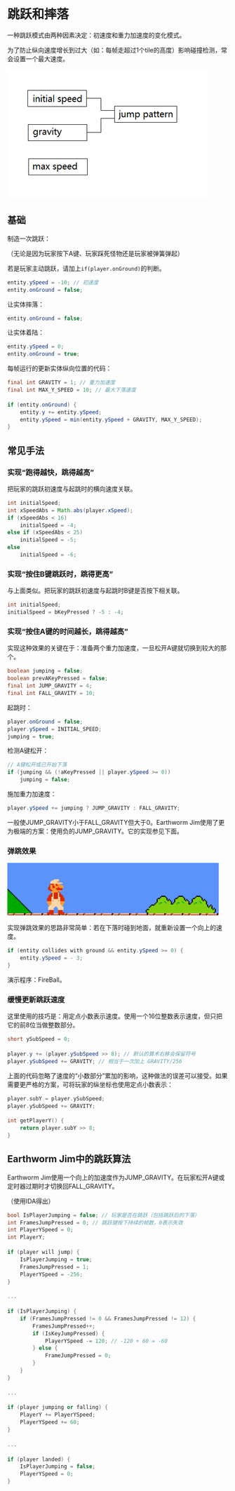 # 跳跃和摔落

一种跳跃模式由两种因素决定：初速度和重力加速度的变化模式。

为了防止纵向速度增长到过大（如：每帧走超过1个tile的高度）影响碰撞检测，常会设置一个最大速度。

![](images/jumpmodel.png)

## 基础

制造一次跳跃：

（无论是因为玩家按下A键、玩家踩死怪物还是玩家被弹簧弹起）

若是玩家主动跳跃，请加上<code>if(player.onGround)</code>的判断。

```java
entity.ySpeed = -10; // 初速度
entity.onGround = false;
```

让实体摔落：

```java
entity.onGround = false;
```

让实体着陆：

```java
entity.ySpeed = 0;
entity.onGround = true;
```

每帧运行的更新实体纵向位置的代码：

```java
final int GRAVITY = 1; // 重力加速度
final int MAX_Y_SPEED = 10; // 最大下落速度

if (entity.onGround) {
	entity.y += entity.ySpeed;
    entity.ySpeed = min(entity.ySpeed + GRAVITY, MAX_Y_SPEED);
}
```

## 常见手法

### 实现“跑得越快，跳得越高”

把玩家的跳跃初速度与起跳时的横向速度关联。

```java
int initialSpeed;
int xSpeedAbs = Math.abs(player.xSpeed);
if (xSpeedAbs < 16)
	initialSpeed = -4;
else if (xSpeedAbs < 25)
	initialSpeed = -5;
else
	initialSpeed = -6;
```

### 实现“按住B键跳跃时，跳得更高”

与上面类似。把玩家的跳跃初速度与起跳时B键是否按下相关联。

```java
int initialSpeed;
initialSpeed = bKeyPressed ? -5 : -4;
```

### 实现“按住A键的时间越长，跳得越高”

实现这种效果的关键在于：准备两个重力加速度，一旦松开A键就切换到较大的那个。

```java
boolean jumping = false;
boolean prevAKeyPressed = false;
final int JUMP_GRAVITY = 4;
final int FALL_GRAVITY = 10;
```

起跳时：

```java
player.onGround = false;
player.ySpeed = INITIAL_SPEED;
jumping = true;
```

检测A键松开：

```java
// A键松开或已开始下落
if (jumping && (!aKeyPressed || player.ySpeed >= 0))
	jumping = false;
```

施加重力加速度：

```java
player.ySpeed += jumping ? JUMP_GRAVITY : FALL_GRAVITY;
```

一般使JUMP\_GRAVITY小于FALL\_GRAVITY但大于0。Earthworm Jim使用了更为极端的方案：使用负的JUMP\_GRAVITY。它的实现参见下面。

### 弹跳效果

![](images/firebump.gif)

实现弹跳效果的思路非常简单：若在下落时碰到地面，就重新设置一个向上的速度。

```java
if (entity collides with ground && entity.ySpeed >= 0) {
	entity.ySpeed = - 3;
}
```

演示程序：FireBall。

### 缓慢更新跳跃速度

这里使用的技巧是：用定点小数表示速度。使用一个16位整数表示速度，但只把它的前8位当做整数部分。

```java
short ySubSpeed = 0;

player.y += (player.ySubSpeed >> 8); // 默认的算术右移会保留符号
player.ySubSpeed += GRAVITY; // 相当于一次加上 GRAVITY/256
```

上面的代码忽略了速度的“小数部分”累加的影响，这种做法的误差可以接受。如果需要更严格的方案，可将玩家的纵坐标也使用定点小数表示：

```cpp
player.subY = player.ySubSpeed;
player.ySubSpeed += GRAVITY;

int getPlayerY() {
	return player.subY >> 8;
}
```

## Earthworm Jim中的跳跃算法

Earthworm Jim使用一个向上的加速度作为JUMP\_GRAVITY。在玩家松开A键或定时器过期时才切换回FALL\_GRAVITY。

（使用IDA得出）

```cpp
bool IsPlayerJumping = false; // 玩家是否在跳跃（包括跳跃后的下落）
int FramesJumpPressed = 0; // 跳跃键按下持续的帧数，0表示失效
int PlayerYSpeed = 0;
int PlayerY;

if (player will jump) {
	IsPlayerJumping = true;
	FramesJumpPressed = 1;
	PlayerYSpeed = -256;
}

...

if (IsPlayerJumping) {
	if (FramesJumpPressed != 0 && FramesJumpPressed != 12) {
		FramesJumpPressed++;
		if (IsKeyJumpPressed) {
			PlayerYSpeed -= 120; // -120 + 60 = -60
		} else {
			FrameJumpPressed = 0;
		}
	}
}

...

if (player jumping or falling) {
	PlayerY += PlayerYSpeed;
	PlayerYSpeed += 60;
}

...

if (player landed) {
	IsPlayerJumping = false;
	PlayerYSpeed = 0;
}
```
